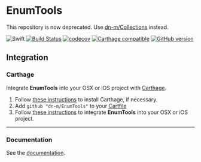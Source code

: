 # EnumTools

This repository is now deprecated. Use [dn-m/Collections](https://github.com/dn-m/Collections) instead.

![Swift](https://img.shields.io/badge/%20in-swift%203.0-orange.svg)
[![Build Status](https://travis-ci.org/dn-m/EnumTools.svg?branch=master)](https://travis-ci.org/dn-m/EnumTools)
[![codecov](https://codecov.io/gh/dn-m/EnumTools/branch/master/graph/badge.svg)](https://codecov.io/gh/dn-m/EnumTools/)
[![Carthage compatible](https://img.shields.io/badge/Carthage-compatible-4BC51D.svg?style=flat)](https://github.com/Carthage/Carthage) 
[![GitHub version](https://badge.fury.io/gh/dn-m%2FEnumTools.svg)](https://badge.fury.io/gh/dn-m%2FEnumTools)

<a name="integration"></a>
## Integration

### Carthage
Integrate **EnumTools** into your OSX or iOS project with [Carthage](https://github.com/Carthage/Carthage).

1. Follow [these instructions](https://github.com/Carthage/Carthage#installing-carthage) to install Carthage, if necessary.
2. Add `github "dn-m/EnumTools"` to your [Cartfile](https://github.com/Carthage/Carthage/blob/master/Documentation/Artifacts.md#cartfile)
3. Follow [these instructions](https://github.com/Carthage/Carthage#adding-frameworks-to-an-application) to integrate **EnumTools** into your OSX or iOS project.

***

### Documentation

See the [documentation](http://dn-m.github.io/EnumTools/).
